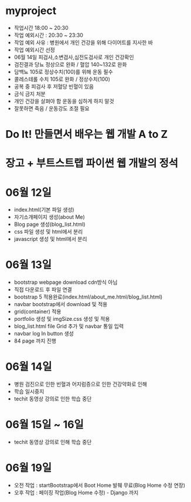 # myproject
- 작업시간 18:00 ~ 20:30
- 작업 예외시간 : 20:30 ~ 23:30
- 작업 예외 사유 : 병원에서 개인 건강을 위해 다이어트를 지사한 바
- 작업 예외시간 선정
- 06월 14일 피검사,소변검사,심전도검사로 개인 건강확인
- 검진결과 당뇨 정상으로 완화 / 혈압 140~132로 완화
- 담백뇨 105로 정상수치(100)를 위해 운동 필수
- 콜레스테롤 수치 105로 완화 / 정상수치(100)
- 공복 중 피검사 후 저혈당 빈혈이 있음
- 금식 금지 처분
- 개인 건강을 살펴야 함 운동을 심하게 하지 말것
- 잘못하면 죽음 / 운동강도 조절 필요


# Do It! 만들면서 배우는 웹 개발 A to Z
# 장고 + 부트스트랩 파이썬 웹 개발의 정석

# 06월 12일
- index.html(기본 파일 생성)
- 자기소개페이지 생성(about Me)
- Blog page 생성(blog_list.html)
- css 파일 생성 및 html에서 분리
- javascript 생성 및 html에서 분리

# 06월 13일
- bootstrap webpage download cdn방식 아님
- 직접 다운로드 후 파일 연결
- bootstrap 5 적용완료(index.html/about_me.html/blog_list.html)
- navbar bootstrap에서 download 및 적용
- grid(container) 적용
- portfolio 생성 및 imgSize.css 생성 및 적용
- blog_list.html file Grid 추가 및 navbar 통일 입력
- navbar log In button 생성
- 84 page 까지 진행

# 06월 14일
- 병원 검진으로 인한 빈혈과 어지럼증으로 인한 건강약화로 인해
- 학습 일시중지
- techit 동영상 강의로 인한 학습 중단

# 06월 15일 ~ 16일
- techit 동영상 강의로 인해 학습 중단

# 06월 19일
- 오전 작업 : startBootstrap에서 Boot Home 발췌 무료(Blog Home 수정 연장)
- 오후 작업 : 페이징 작업(Blog Home 수정) - Django 까지